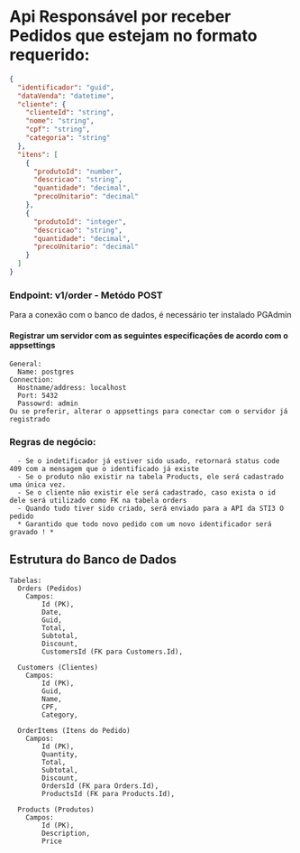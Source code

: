 # Api Responsável por receber Pedidos que estejam no formato requerido:
```json
{
  "identificador": "guid",
  "dataVenda": "datetime",
  "cliente": {
    "clienteId": "string",
    "nome": "string",
    "cpf": "string",
    "categoria": "string"
  },
  "itens": [
    {
      "produtoId": "number",
      "descricao": "string",
      "quantidade": "decimal",
      "precoUnitario": "decimal"
    },
    {
      "produtoId": "integer",
      "descricao": "string",
      "quantidade": "decimal",
      "precoUnitario": "decimal"
    }
  ]
}
```
### Endpoint: v1/order - Metódo POST
Para a conexão com o banco de dados, é necessário ter instalado PGAdmin
  #### Registrar um servidor com as seguintes especificações de acordo com o appsettings
    General:
      Name: postgres
    Connection:
      Hostname/address: localhost 
      Port: 5432
      Passowrd: admin
    Ou se preferir, alterar o appsettings para conectar com o servidor já registrado

### Regras de negócio:
```
  - Se o indetificador já estiver sido usado, retornará status code 409 com a mensagem que o identificado já existe
  - Se o produto não existir na tabela Products, ele será cadastrado uma única vez.
  - Se o cliente não existir ele será cadastrado, caso exista o id dele será utilizado como FK na tabela orders
  - Quando tudo tiver sido criado, será enviado para a API da STI3 O pedido
  * Garantido que todo novo pedido com um novo identificador será gravado ! *
```
## Estrutura do Banco de Dados
```
Tabelas:
  Orders (Pedidos)
  	Campos:
  		Id (PK),
  		Date,
  		Guid,
  		Total,
  		Subtotal,
  		Discount,
  		CustomersId (FK para Customers.Id),
  
  Customers (Clientes) 
  	Campos:
  		Id (PK),
  		Guid,
  		Name,
  		CPF,
  		Category,
  		
  OrderItems (Itens do Pedido)
  	Campos:
  		Id (PK),
  		Quantity,
  		Total,
  		Subtotal,
  		Discount,
  		OrdersId (FK para Orders.Id),
  		ProductsId (FK para Products.Id),
    
  Products (Produtos)
  	Campos:
  		Id (PK),
  		Description,
  		Price
   


